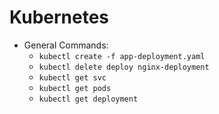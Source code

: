 # Kubernetes

- General Commands:
    - `kubectl create -f app-deployment.yaml`
    - `kubectl delete deploy nginx-deployment`
    - `kubectl get svc`
    - `kubectl get pods`
    - `kubectl get deployment`